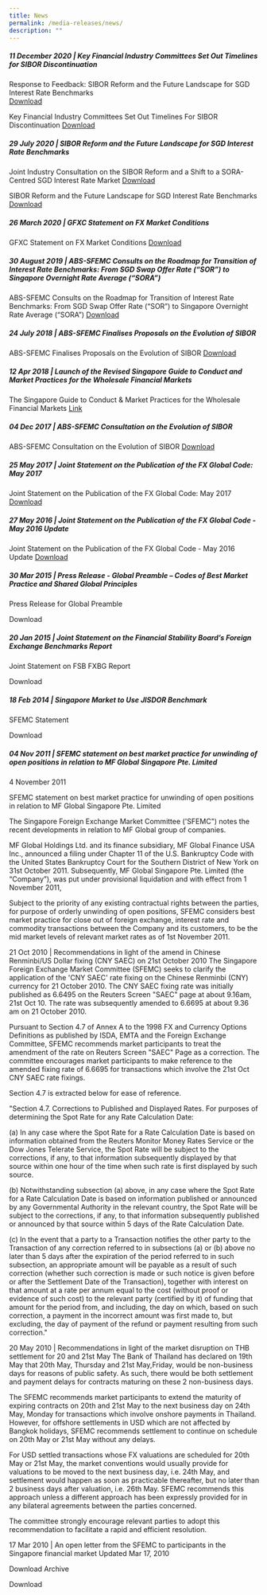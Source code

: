 ```yaml
---
title: News
permalink: /media-releases/news/
description: ""
---
```

##### 11 December 2020 | Key Financial Industry Committees Set Out Timelines for SIBOR Discontinuation ##### 
Response to Feedback: SIBOR Reform and the Future Landscape for SGD Interest Rate Benchmarks  
[Download](/files/Media/Response%20to%20Feedback%20-%20SIBOR%20Reform%20and%20the%20Future%20Landscape%20for%20SGD%20Interest%20Rate%20Benchmarks.pdf)

Key Financial Industry Committees Set Out Timelines For SIBOR Discontinuation
[Download](/files/Media/Key%20Financial%20Industry%20Committees%20Set%20Out%20Timelines%20For%20SIBOR%20Discontinuation.pdf)

##### 29 July 2020 | SIBOR Reform and the Future Landscape for SGD Interest Rate Benchmarks ##### 
Joint Industry Consultation on the SIBOR Reform and a Shift to a SORA-Centred SGD Interest Rate Market [Download](/files/Media/Joint%20Industry%20Consultation%20SIBOR%20Reform%20and%20Shift%20to%20SORA-Centered%20SGD%20Interest%20Rate%20Market.pdf) 

SIBOR Reform and the Future Landscape for SGD Interest Rate Benchmarks [Download](/files/Media/SIBOR%20Reform%20and%20the%20Future%20Landscape%20for%20SGD%20Interest%20Rate%20Benchmarks.pdf)

##### 26 March 2020 | GFXC Statement on FX Market Conditions #####
GFXC Statement on FX Market Conditions
[Download](/files/Media/GFXC%20Statement%20March%202020.pdf)

##### 30 August 2019 | ABS-SFEMC Consults on the Roadmap for Transition of Interest Rate Benchmarks: From SGD Swap Offer Rate (“SOR”) to Singapore Overnight Rate Average (“SORA”) #####
ABS-SFEMC Consults on the Roadmap for Transition of Interest Rate Benchmarks: From SGD Swap Offer Rate (“SOR”) to Singapore Overnight Rate Average (“SORA”)
[Download](/files/Media/30Aug2019-ABS-SFEMC%20Media%20Release%20on%20Roadmap%20for%20Transition%20of%20Interest%20Rate%20Benchmarks.pdf)

##### 24 July 2018 | ABS-SFEMC Finalises Proposals on the Evolution of SIBOR #####
ABS-SFEMC Finalises Proposals on the Evolution of SIBOR 
[Download](/files/Media/24Jul2018-ABS-SFEMC-finalises-proposal-evolution-SIBOR.pdf)

##### 12 Apr 2018 | Launch of the Revised Singapore Guide to Conduct and Market Practices for the Wholesale Financial Markets #####
The Singapore Guide to Conduct & Market Practices for the Wholesale Financial Markets [Link](/industry-good-practice/blue-book/)

##### 04 Dec 2017 | ABS-SFEMC Consultation on the Evolution of SIBOR #####
ABS-SFEMC Consultation on the Evolution of SIBOR
[Download](/files/Media/ABS-SFEMC-Consultation-on-the-Evolution-of-SIBOR.pdf)

##### 25 May 2017 |  Joint Statement on the Publication of the FX Global Code: May 2017 #####
Joint Statement on the Publication of the FX Global Code: May 2017
[Download](/files/Media/Joint_Statement_on_FSB_FXBG_Report.pdf)

##### 27 May 2016 | Joint Statement on the Publication of the FX Global Code - May 2016 Update #####
Joint Statement on the Publication of the FX Global Code - May 2016 Update
[Download](/files/Media/Joint_Statement_May_2016.pdf)

##### 30 Mar 2015 | Press Release - Global Preamble – Codes of Best Market Practice and Shared Global Principles #####
Press Release for Global Preamble

Download 

##### 20 Jan 2015 | Joint Statement on the Financial Stability Board’s Foreign Exchange Benchmarks Report #####
Joint Statement on FSB FXBG Report

Download

##### 18 Feb 2014 | Singapore Market to Use JISDOR Benchmark #####
SFEMC Statement

Download 

##### 04 Nov 2011 | SFEMC statement on best market practice for unwinding of open positions in relation to MF Global Singapore Pte. Limited #####
4 November 2011


SFEMC statement on best market practice for unwinding of open positions in relation to MF Global Singapore Pte. Limited


The Singapore Foreign Exchange Market Committee ('SFEMC") notes the recent developments in relation to MF Global group of companies.


MF Global Holdings Ltd. and its finance subsidiary, MF Global Finance USA Inc., announced a filing under Chapter 11 of the U.S. Bankruptcy Code with the United States Bankruptcy Court for the Southern District of New York on 31st October 2011. Subsequently, MF Global Singapore Pte. Limited (the “Company”), was put under provisional liquidation and with effect from 1 November 2011,


Subject to the priority of any existing contractual rights between the parties, for purpose of orderly unwinding of open positions, SFEMC considers best market practice for close out of foreign exchange, interest rate and commodity transactions between the Company and its customers, to be the mid market levels of relevant market rates as of 1st November 2011.

21 Oct 2010 | Recommendations in light of the amend in Chinese Renminbi/US Dollar fixing (CNY SAEC) on 21st October 2010
The Singapore Foreign Exchange Market Committee (SFEMC) seeks to clarify the application of the 'CNY SAEC' rate fixing on the Chinese Renminbi (CNY) currency for 21 October 2010. The CNY SAEC fixing rate was initially published as 6.6495 on the Reuters Screen "SAEC" page at about 9.16am, 21st Oct 10. The rate was subsequently amended to 6.6695 at about 9.36 am on 21
October 2010.

Pursuant to Section 4.7 of Annex A to the 1998 FX and Currency Options Definitions as published by ISDA, EMTA and the Foreign Exchange Committee, SFEMC recommends market participants to treat the amendment of the rate on Reuters Screen "SAEC" Page as a correction. The committee encourages market participants to make reference to the amended fixing rate of 6.6695 for transactions which involve the 21st Oct CNY SAEC rate fixings.

Section 4.7 is extracted below for ease of reference.

"Section 4.7.
Corrections to Published and Displayed Rates. For purposes of determining the Spot Rate for any Rate Calculation Date:

(a) In any case where the Spot Rate for a Rate Calculation Date is based on information obtained from the Reuters Monitor Money Rates Service or the Dow Jones Telerate Service, the Spot Rate will be subject to the corrections, if any, to that information subsequently displayed by that source within one hour of the time when such rate is first displayed by such source.

(b) Notwithstanding subsection (a) above, in any case where the Spot Rate for a Rate Calculation Date is based on information published or announced by any Governmental Authority in the relevant country, the Spot Rate will be subject to the corrections, if any, to that information subsequently published or announced by that source within 5 days of the Rate Calculation Date.

(c) In the event that a party to a Transaction notifies the other party to the Transaction of any correction referred to in subsections (a) or (b) above no later than 5 days after the expiration of the period referred to in such subsection, an appropriate amount will be payable as a result of
such correction (whether such correction is made or such notice is given before or after the Settlement Date of the Transaction), together with interest on that amount at a rate per annum equal to the cost (without proof or evidence of such cost) to the relevant party (certified by it) of funding that amount for the period from, and including, the day on which, based on such correction, a payment in the incorrect amount was first made to, but excluding, the day of payment of the refund or payment resulting from such correction."

20 May 2010 | Recommendations in light of the market disruption on THB settlement for 20 and 21st May
The Bank of Thailand has declared on 19th May that 20th May, Thursday and 21st May,Friday, would be non-business days for reasons of public safety. As such, there would be both settlement and payment delays for contracts
maturing on these 2 non-business days.

The SFEMC recommends market participants to extend the maturity of expiring contracts on 20th and 21st May to the next business day on 24th May, Monday for transactions which involve onshore payments in Thailand. However, for
offshore settlements in USD which are not affected by Bangkok holidays, SFEMC  recommends settlement to continue on schedule on 20th May or 21st May without any delays.

For USD settled transactions whose FX valuations are scheduled for 20th May or 21st May, the market conventions would usually provide for valuations to be moved to the next business day, i.e. 24th May, and settlement would
happen as soon as practicable thereafter, but no later than 2 business days after valuation, i.e. 26th May.  SFEMC recommends this approach unless a different approach has been expressly provided for in any bilateral
agreements between the parties concerned.

The committee strongly encourage relevant parties to adopt this recommendation to facilitate a rapid and efficient resolution.

17 Mar 2010 | An open letter from the SFEMC to participants in the Singapore financial market
Updated Mar 17, 2010

Download 
Archive

Download